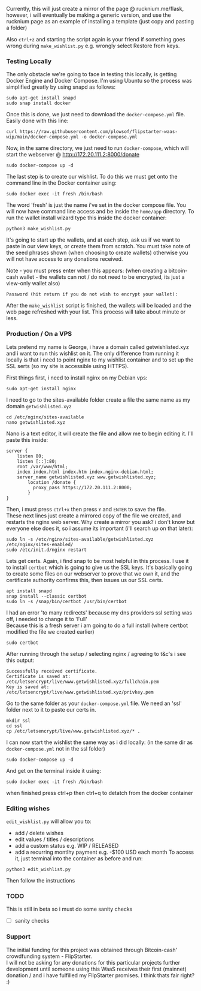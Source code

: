 
Currently, this will just create a mirror of the page @ rucknium.me/flask, however, i will eventually be making a generic version, and use the rucknium page as an example of installing a template (just copy and pasting a folder)    

Also ```ctrl+z``` and starting the script again is your friend if something goes wrong during ```make_wishlist.py``` e.g. wrongly select Restore from keys.   

### Testing Locally 
The only obstacle we're going to face in testing this locally, is getting Docker Engine and Docker Compose. I'm using Ubuntu so the process was simplified greatly by using snapd as follows: 
```
sudo apt-get install snapd
sudo snap install docker
```
Once this is done, we just need to download the ```docker-compose.yml``` file. Easily done with this line:
```
curl https://raw.githubusercontent.com/plowsof/flipstarter-waas-wip/main/docker-compose.yml -o docker-compose.yml
```
Now, in the same directory, we just need to run ```docker-compose```, which will start the webserver @ http://172.20.111.2:8000/donate
```
sudo docker-compose up -d
```
The last step is to create our wishlist. To do this we must get onto the command line in the Docker container using:
```
sudo docker exec -it fresh /bin/bash
```
The word 'fresh' is just the name i've set in the docker compose file. You will now have command line access and be inside the ```home/app``` directory.
To run the wallet install wizard type this inside the docker container:
```
python3 make_wishlist.py
```
It's going to start up the wallets, and at each step, ask us if we want to paste in our view keys, or create them from scratch. You must take note of the seed phrases shown (when choosing to create wallets) otherwise you will not have access to any donations received.

Note - you must press enter when this appears: (when creating a bitcoin-cash wallet - the wallets can not / do not need to be encrypted, its just a view-only wallet also)   
```
Password (hit return if you do not wish to encrypt your wallet):
```
After the ```make_wishlist``` script is finished, the wallets will be loaded and the web page refreshed with your list. This process will take about minute or less.    

### Production / On a VPS
Lets pretend my name is George, i have a domain called getwishlisted.xyz and i want to run this wishlist on it. The only difference from running it locally is that i need to point nginx to my wishlist container and to set up the SSL serts (so my site is accessible using HTTPS).    

First things first, i need to install nginx on my Debian vps:
```
sudo apt-get install nginx
```
I need to go to the sites-available folder create a file the same name as my domain ```getwishlisted.xyz```
```
cd /etc/nginx/sites-available
nano getwishlisted.xyz
```
Nano is a text editor, it will create the file and allow me to begin editing it. I'll paste this inside:    
```
server {
    listen 80;
    listen [::]:80;
    root /var/www/html;
    index index.html index.htm index.nginx-debian.html;
    server_name getwishlisted.xyz www.getwishlisted.xyz;
        location /donate {
          proxy_pass https://172.20.111.2:8000;
        }
}
```
Then, i must press ```ctrl+x``` then press ```Y``` and ```ENTER``` to save the file.     
These next lines just create a mirrored copy of the file we created, and restarts the nginx web server. Why create a mirror you ask? i don't know but everyone else does it, so i assume its important (i'll search up on that later):    
```
sudo ln -s /etc/nginx/sites-available/getwishlisted.xyz /etc/nginx/sites-enabled/ 
sudo /etc/init.d/nginx restart
```

Lets get certs. Again, i find snap to be most helpful in this process. I use it to install ```certbot``` which is going to give us the SSL keys. It's basically going to create some files on our webserver to prove that we own it, and the certificate authority confirms this, then issues us our SSL certs.
```
apt install snapd
snap install --classic certbot
sudo ln -s /snap/bin/certbot /usr/bin/certbot
```
I had an error 'to many redirects' because my dns providers ssl setting was off, i needed to change it to 'Full'   
Because this is a fresh server i am going to do a full install (where certbot modified the file we created earlier)    
````
sudo certbot
````
After running through the setup / selecting nginx / agreeing to t&c's i see this output:
```
Successfully received certificate.    
Certificate is saved at: /etc/letsencrypt/live/www.getwishlisted.xyz/fullchain.pem    
Key is saved at:         /etc/letsencrypt/live/www.getwishlisted.xyz/privkey.pem    
```
Go to the same folder as your ```docker-compose.yml``` file. We need an 'ssl' folder next to it to paste our certs in.
```
mkdir ssl
cd ssl
cp /etc/letsencrypt/live/www.getwishlisted.xyz/* . 
```
I can now start the wishlist the same way as i did locally: (in the same dir as ```docker-compose.yml``` not in the ssl folder)
```
sudo docker-compose up -d
```
And get on the terminal inside it using:
```
sudo docker exec -it fresh /bin/bash
```

when finished press ctrl+p then ctrl+q to detatch from the docker container     

### Editing wishes
```edit_wishlist.py``` will allow you to:    
- add / delete wishes
- edit values / titles / descriptions
- add a custom status e.g. WIP / RELEASED 
- add a recurring montlhy payment e.g. -$100 USD each month
To access it, just terminal into the container as before and run:   
```
python3 edit_wishlist.py
```
Then follow the instructions      
### TODO
This is still in beta so i must do some sanity checks 
- [ ] sanity checks
### Support
The initial funding for this project was obtained through Bitcoin-cash' crowdfunding system - FlipStarter.    
I will not be asking for any donations for this particular projects further development until someone using this WaaS receives their first (mainnet)     donation / and i have fulfilled my FlipStarter promises. I think thats fair right? :)    
